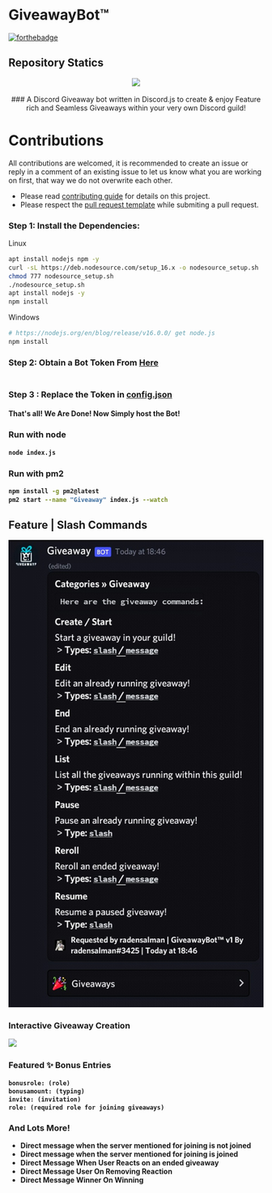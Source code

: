# GiveawayBot™
[![forthebadge](https://forthebadge.com/images/badges/made-with-javascript.svg)](https://forthebadge.com)

## Repository Statics
<p align="center"><a href="https://github.com/GarudaProjects/Giveaways"><img src="https://github-readme-stats.vercel.app/api/pin?username=GarudaProjects&show_icons=true&theme=dracula&hide_border=true&repo=Giveaways"></a></p>
<p align="center">
### A Discord Giveaway bot written in Discord.js to create & enjoy Feature rich and Seamless Giveaways within your very own Discord guild!

# Contributions

All contributions are welcomed, it is recommended to create an issue or reply in a comment of an existing issue to let us know what you are working on first, that way we do not overwrite each other.

- Please read [contributing guide](.github/CONTRIBUTING.md) for details on this project.
- Please respect the [pull request template](.github/PULL_REQUEST_TEMPLATE/pull_request_template.md) while submiting a pull request.

### Step 1: Install the Dependencies:
Linux 
```sh
apt install nodejs npm -y
curl -sL https://deb.nodesource.com/setup_16.x -o nodesource_setup.sh
chmod 777 nodesource_setup.sh
./nodesource_setup.sh
apt install nodejs -y
npm install

```
Windows 
```sh
# https://nodejs.org/en/blog/release/v16.0.0/ get node.js
npm install 
```

### Step 2: Obtain a Bot Token From [Here](https://discord.com/developers) <br> <br>
<b>
  
### Step 3 : Replace the Token in [config.json](https://github.com/GarudaProjects/Giveaways) <br>
#### That's all! We Are Done! Now Simply host the Bot!

### Run with node
```sh
node index.js
```
### Run with pm2
```sh
npm install -g pm2@latest
pm2 start --name "Giveaway" index.js --watch
```

## Feature | Slash Commands 
<kbd>
  <img src="https://raw.githubusercontent.com/GarudaProjects/Giveaways/main/.image/IMG_20211227_185024.jpg">
</kbd>
<b>
  
### Interactive Giveaway Creation
  
  <kbd>
  <img src="https://zerosnap.000webhostapp.com/mig6cvt0.gif">
</kbd>
<b>
  
### Featured ✨ Bonus Entries 
```
bonusrole: (role)
bonusamount: (typing)
invite: (invitation)
role: (required role for joining giveaways)
```
<b>

  
### And Lots More!
- Direct message when the server mentioned for joining is not joined
- Direct message when the server mentioned for joining is joined 
- Direct Message When User Reacts on an ended giveaway
- Direct Message User On Removing Reaction
- Direct Message Winner On Winning
